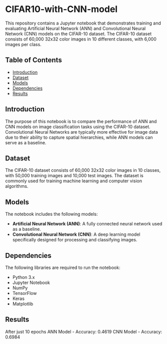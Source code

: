 # CIFAR10-with-CNN-model

This repository contains a Jupyter notebook that demonstrates training and evaluating Artificial Neural Network (ANN) and Convolutional Neural Network (CNN) models on the CIFAR-10 dataset. The CIFAR-10 dataset consists of 60,000 32x32 color images in 10 different classes, with 6,000 images per class.

## Table of Contents
- [Introduction](#introduction)
- [Dataset](#dataset)
- [Models](#models)
- [Dependencies](#dependencies)
- [Results](#results)
  
## Introduction
The purpose of this notebook is to compare the performance of ANN and CNN models on image classification tasks using the CIFAR-10 dataset. Convolutional Neural Networks are typically more effective for image data due to their ability to capture spatial hierarchies, while ANN models can serve as a baseline.

## Dataset
The CIFAR-10 dataset consists of 60,000 32x32 color images in 10 classes, with 50,000 training images and 10,000 test images. The dataset is commonly used for training machine learning and computer vision algorithms.

## Models
The notebook includes the following models:
- **Artificial Neural Network (ANN)**: A fully connected neural network used as a baseline.
- **Convolutional Neural Network (CNN)**: A deep learning model specifically designed for processing and classifying images.

## Dependencies
The following libraries are required to run the notebook:
- Python 3.x
- Jupyter Notebook
- NumPy
- TensorFlow
- Keras
- Matplotlib

## Results
After just 10 epochs
ANN Model - Accuracy: 0.4619
CNN Model - Accuracy: 0.6984

